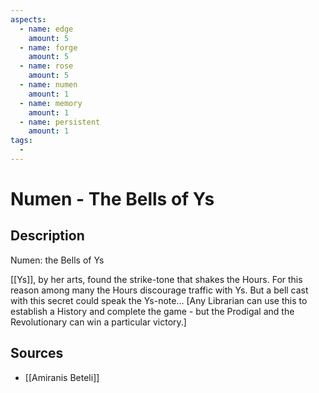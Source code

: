 ```yaml
---
aspects: 
  - name: edge
    amount: 5
  - name: forge
    amount: 5
  - name: rose
    amount: 5
  - name: numen
    amount: 1
  - name: memory
    amount: 1
  - name: persistent
    amount: 1
tags:
  - 
---
```


# Numen - The Bells of Ys

## Description
Numen: the Bells of Ys

[[Ys]], by her arts, found the strike-tone that shakes the Hours. For this reason among many the Hours discourage traffic with Ys. But a bell cast with this secret could speak the Ys-note…  [Any Librarian can use this to establish a History and complete the game - but the Prodigal and the Revolutionary can win a particular victory.]
## Sources
- [[Amiranis Beteli]]